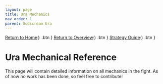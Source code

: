 ```yaml
---
layout: page
title: Ura Mechanics
nav_order: 1
parent: Godscream Ura
---
```


[Return to Home](../index.html){: .btn } [Return to Overview](./overview.html){: .btn } [Strategy Guide](./example-strategy.html){: .btn }

# Ura Mechanical Reference

This page will contain detailed information on all mechanics in the fight. As of now no work has been done, so feel free to contribute!